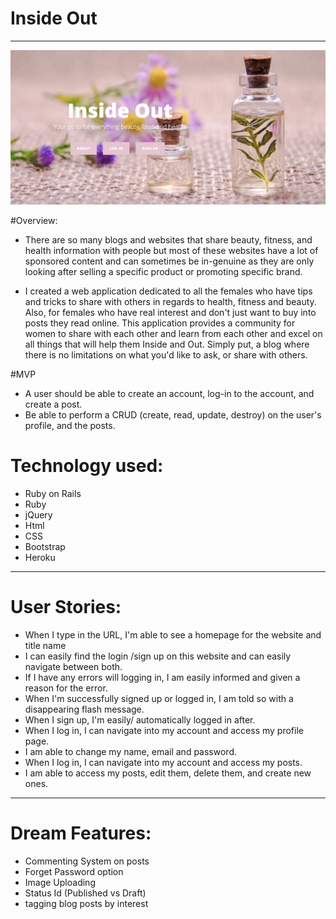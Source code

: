 # Inside Out
---
![Homepage](public/stylesheets/insideout.png) 

#Overview:

+ There are so many blogs and websites that share beauty, fitness, and health information with people but most of these websites have a lot of sponsored content and can sometimes be in-genuine as they are only looking after selling a specific product or promoting specific brand.  

+ I created a web application dedicated to all the females who have tips and tricks to share with others in regards to health, fitness and beauty. Also, for females who have real interest and don't just want to buy into posts they read online. This application provides a community for women to share with each other and learn from each other and excel on all things that will help them Inside and Out. Simply put, a blog where there is no limitations on what you'd like to ask, or share with others.

#MVP

+ A user should be able to create an account, log-in to the account, and create a post.
+ Be able to perform a CRUD (create, read, update, destroy) on the user's profile, and the posts.

# Technology used:

+ Ruby on Rails
+ Ruby
+ jQuery
+ Html
+ CSS
+ Bootstrap
+ Heroku
---
# User Stories:

+ When I type in the URL, I'm able to see a homepage for the website and title name
+ I can easily find the login /sign up on this website and can easily navigate between both.
+ If I have any errors will logging in, I am easily informed and given a reason for the error.
+ When I'm successfully signed up or logged in, I am told so with a disappearing flash message.
+ When I sign up, I'm easily/ automatically logged in after.
+ When I log in, I can navigate into my account and access my profile page.
+ I am able to change my name, email and password.
+ When I log in, I can navigate into my account and access my posts.
+ I am able to access my posts, edit them, delete them, and create new ones.
---
# Dream Features:

+ Commenting System on posts
+ Forget Password option
+ Image Uploading
+ Status Id (Published vs Draft)
+ tagging blog posts by interest
